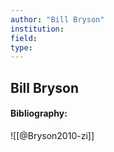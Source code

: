 ```yaml
---
author: "Bill Bryson"
institution:
field:
type:
---
```


## Bill Bryson
#### Bibliography:

![[@Bryson2010-zi]]